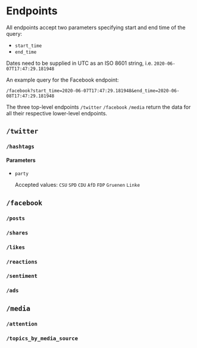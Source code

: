 # Endpoints

All endpoints accept two parameters specifying start and end time of the query:

- `start_time`
- `end_time`

Dates need to be supplied in UTC as an ISO 8601 string, i.e. `2020-06-07T17:47:29.181948`

An example query for the Facebook endpoint:

````
/facebook?start_time=2020-06-07T17:47:29.181948&end_time=2020-06-08T17:47:29.181948
````

The three top-level endpoints `/twitter` `/facebook` `/media` return the data for all their respective lower-level endpoints.

## `/twitter`

### `/hashtags`

#### Parameters

- `party`

  Accepted values: `CSU` `SPD` `CDU` `AfD` `FDP` `Gruenen` `Linke`

## `/facebook`

### `/posts`

### `/shares`

### `/likes`

### `/reactions`

### `/sentiment`

### `/ads`

## `/media`

### `/attention`

### `/topics_by_media_source`
